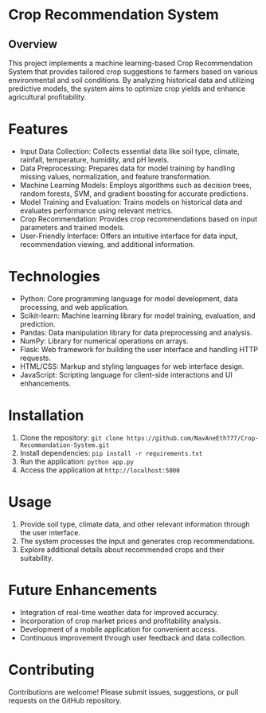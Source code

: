 # Crop Recommendation System
## Overview
This project implements a machine learning-based Crop Recommendation System that provides tailored crop suggestions to farmers based on various environmental and soil conditions. By analyzing historical data and utilizing predictive models, the system aims to optimize crop yields and enhance agricultural profitability.

# Features
* Input Data Collection: Collects essential data like soil type, climate, rainfall, temperature, humidity, and pH levels.
* Data Preprocessing: Prepares data for model training by handling missing values, normalization, and feature transformation.
* Machine Learning Models: Employs algorithms such as decision trees, random forests, SVM, and gradient boosting for accurate predictions.
* Model Training and Evaluation: Trains models on historical data and evaluates performance using relevant metrics.
* Crop Recommendation: Provides crop recommendations based on input parameters and trained models.
* User-Friendly Interface: Offers an intuitive interface for data input, recommendation viewing, and additional information.
# Technologies
* Python: Core programming language for model development, data processing, and web application.
* Scikit-learn: Machine learning library for model training, evaluation, and prediction.
* Pandas: Data manipulation library for data preprocessing and analysis.
* NumPy: Library for numerical operations on arrays.
* Flask: Web framework for building the user interface and handling HTTP requests.
* HTML/CSS: Markup and styling languages for web interface design.
* JavaScript: Scripting language for client-side interactions and UI enhancements.
# Installation
1. Clone the repository: `git clone https://github.com/NavAneEth777/Crop-Recommandation-System.git`
2. Install dependencies: `pip install -r requirements.txt`
3. Run the application: `python app.py`
4. Access the application at `http://localhost:5000`
# Usage
1. Provide soil type, climate data, and other relevant information through the user interface.
2. The system processes the input and generates crop recommendations.
3. Explore additional details about recommended crops and their suitability.
# Future Enhancements
* Integration of real-time weather data for improved accuracy.
* Incorporation of crop market prices and profitability analysis.
* Development of a mobile application for convenient access.
* Continuous improvement through user feedback and data collection.
# Contributing
Contributions are welcome! Please submit issues, suggestions, or pull requests on the GitHub repository.
